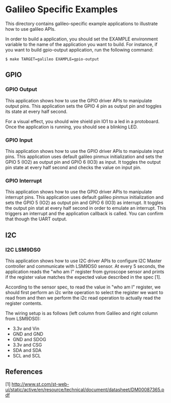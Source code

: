 Galileo Specific Examples
=========================

This directory contains galileo-specific example applications to illustrate
how to use galileo APIs.

In order to build a application, you should set the EXAMPLE environment
variable to the name of the application you want to build. For instance, if
you want to build gpio-output application, run the following command:

```
$ make TARGET=galileo EXAMPLE=gpio-output
```

GPIO
----

### GPIO Output

This application shows how to use the GPIO driver APIs to manipulate output
pins. This application sets the GPIO 4 pin as output pin and toggles its
state at every half second.

For a visual effect, you should wire shield pin IO1 to a led in a protoboard.
Once the application is running, you should see a blinking LED.

### GPIO Input

This application shows how to use the GPIO driver APIs to manipulate input
pins. This application uses default galileo pinmux initialization and sets
the GPIO 5 (IO2) as output pin and GPIO 6 (IO3) as input. It toggles the
output pin state at every half second and checks the value on input pin.

### GPIO Interrupt

This application shows how to use the GPIO driver APIs to manipulate interrupt
pins. This application uses default galileo pinmux initialization and sets
the GPIO 5 (IO2) as output pin and GPIO 6 (IO3) as interrupt. It toggles the
output pin stat at every half second in order to emulate an interrupt. This
triggers an interrupt and the application callback is called. You can confirm
that though the UART output.

I2C
---

### I2C LSM9DS0

This application shows how to use I2C driver APIs to configure I2C Master
controller and communicate with LSM9DS0 sensor. At every 5 seconds, the
application reads the "who am I" register from gyroscope sensor and prints if
the register value matches the expected value described in the spec [1].

According to the sensor spec, to read the value in "who am I" register, we
should first perform an i2c write operation to select the register we want
to read from and then we perform the i2c read operation to actually read
the register contents.

The wiring setup is as follows (left column from Galileo and right column from LSM9DS0):
- 3.3v and Vin
- GND  and GND
- GND  and SDOG
- 3.3v and CSG
- SDA  and SDA
- SCL  and SCL

References
----------

[1] http://www.st.com/st-web-ui/static/active/en/resource/technical/document/datasheet/DM00087365.pdf

